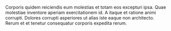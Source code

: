 Corporis quidem reiciendis eum molestias et totam eos excepturi ipsa. Quae molestiae inventore aperiam exercitationem id. A itaque et ratione animi corrupti. Dolores corrupti asperiores ut alias iste eaque non architecto. Rerum et et tenetur consequatur corporis expedita rerum.